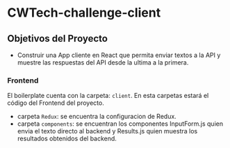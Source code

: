 # CWTech-challenge-client

## Objetivos del Proyecto

- Construir una App cliente en React que permita enviar textos a la API y muestre las respuestas del API desde la ultima a la primera.


### Frontend

El boilerplate cuenta con la carpeta: `client`. En esta carpetas estará el código del Frontend del proyecto. 

- carpeta `Redux`: se encuentra la configuracion de Redux.
- carpeta `components`: se encuentran los componentes InputForm.js quien envia el texto directo al backend y Results.js quien muestra los resultados obtenidos del backend.
